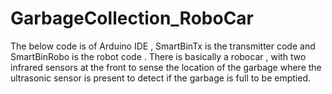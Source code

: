 # GarbageCollection_RoboCar
The below code is of Arduino IDE , SmartBinTx is the transmitter code and SmartBinRobo is the robot code . 
There is basically a robocar , with two infrared sensors at the front to sense the location of the garbage where the ultrasonic sensor 
is present to detect if the garbage is full to be emptied.
